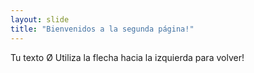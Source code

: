 ```yaml
---
layout: slide
title: "Bienvenidos a la segunda página!"
---
```

Tu texto Ø
Utiliza la flecha hacia la izquierda para volver!
